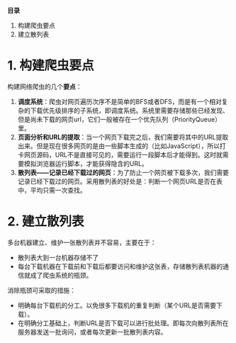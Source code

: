 **目录**

1. 构建爬虫要点
2. 建立散列表

# 1. 构建爬虫要点
构建网络爬虫的几个**要点**：

1. **调度系统**：爬虫对网页遍历次序不是简单的BFS或者DFS，而是有一个相对复杂的下载优先级排序的子系统，即调度系统。系统里需要存储那些已经发现、但是尚未下载的网页url，它们一般被存在一个优先队列（PriorityQueue）里。
2. **页面分析和URL的提取**：当一个网页下载完之后，我们需要将其中的URL提取出来。但是现在很多网页的是由一些脚本生成的（比如JavaScript），所以打卡网页源码，URL不是直接可见的，需要运行一段脚本后才能得到。这时就需要模拟浏览器运行脚本，才能获得隐含的URL。
3. **散列表——记录已经下载过的网页**：为了防止一个网页被下载多次，我们需要记录已经下载过的网页。采用散列表的好处是：判断一个网页URL是否在表中，平均只需一次查找。

# 2. 建立散列表
多台机器建立、维护一张散列表并不容易，主要在于：

- 散列表大到一台机器存储不了
- 每台下载机器在下载前和下载后都要访问和维护这张表，存储散列表机器的通信就成了爬虫系统的瓶颈。

消除瓶颈可采取的措施：

- 明确每台下载机的分工。以免很多下载机的重复判断（某个URL是否需要下载）。
- 在明确分工基础上，判断URL是否下载可以进行批处理。即每次向散列表所在服务器发送一批询问，或者每次更新一批散列表内容。


